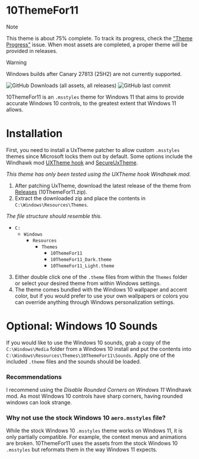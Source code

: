 # 10ThemeFor11

> [!NOTE]  
> This theme is about 75% complete. To track its progress, check the ["Theme Progress"](https://github.com/SandTechStuff/10ThemeFor11/issues/1) issue.
> When most assets are completed, a proper theme will be provided in releases.

> [!WARNING]
> Windows builds after Canary 27813 (25H2) are not currently supported.

![GitHub Downloads (all assets, all releases)](https://img.shields.io/github/downloads/SandTechStuff/10ThemeFor11/total)
![GitHub last commit](https://img.shields.io/github/last-commit/SandTechStuff/10ThemeFor11)

10ThemeFor11 is an `.msstyles` theme for Windows 11 that aims to provide accurate Windows 10 controls, to the greatest extent that Windows 11 allows.

# Installation

First, you need to install a UxTheme patcher to allow custom `.msstyles` themes since Microsoft locks them out by default. Some options include the Windhawk mod [UXTheme hook](https://windhawk.net/mods/uxtheme-hook) and [SecureUxTheme](https://github.com/namazso/SecureUxTheme).

_This theme has only been tested using the UXTheme hook Windhawk mod._

1. After patching UxTheme, download the latest release of the theme from [Releases](https://github.com/SandTechStuff/10ThemeFor11/releases) (10ThemeFor11.zip).
2. Extract the downloaded zip and place the contents in `C:\Windows\Resources\Themes`.

_The file structure should resemble this._

- `C:`
	- `Windows`
		- `Resources`
			- `Themes`
				- `10ThemeFor11`
				- `10ThemeFor11_Dark.theme`
				- `10ThemeFor11_Light.theme`
3. Either double click one of the `.theme` files from within the `Themes` folder or select your desired theme from within Windows settings.
4. The theme comes bundled with the Windows 10 wallpaper and accent color, but if you would prefer to use your own wallpapers or colors you can override anything through Windows personalization settings.

# Optional: Windows 10 Sounds

If you would like to use the Windows 10 sounds, grab a copy of the `C:\Windows\Media` folder from a Windows 10 install and put the contents into `C:\Windows\Resources\Themes\10ThemeFor11\Sounds`. Apply one of the included `.theme` files and the sounds should be loaded.

### Recommendations

I recommend using the _Disable Rounded Corners on Windows 11_ Windhawk mod. As most Windows 10 controls have sharp corners, having rounded windows can look strange.

### Why not use the stock Windows 10 `aero.msstyles` file?

While the stock Windows 10 `.msstyles` theme works on Windows 11, it is only partially compatible. For example, the context menus and animations are broken. 10ThemeFor11 uses the assets from the stock Windows 10 `.msstyles` but reformats them in the way Windows 11 expects.
